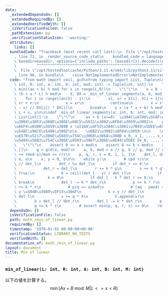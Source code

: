 ```yaml
---
data:
  _extendedDependsOn: []
  _extendedRequiredBy: []
  _extendedVerifiedWith: []
  _isVerificationFailed: false
  _pathExtension: py
  _verificationStatusIcon: ':warning:'
  attributes:
    links: []
  bundledCode: "Traceback (most recent call last):\n  File \"/opt/hostedtoolcache/Python/3.11.4/x64/lib/python3.11/site-packages/onlinejudge_verify/documentation/build.py\"\
    , line 71, in _render_source_code_stat\n    bundled_code = language.bundle(stat.path,\
    \ basedir=basedir, options={'include_paths': [basedir]}).decode()\n          \
    \         ^^^^^^^^^^^^^^^^^^^^^^^^^^^^^^^^^^^^^^^^^^^^^^^^^^^^^^^^^^^^^^^^^^^^^^^^^^^^^^^^^\n\
    \  File \"/opt/hostedtoolcache/Python/3.11.4/x64/lib/python3.11/site-packages/onlinejudge_verify/languages/python.py\"\
    , line 96, in bundle\n    raise NotImplementedError\nNotImplementedError\n"
  code: "from math import ceil, gcd\nfrom typing import List, Tuple\n\n\ndef min_of_linear(L:\
    \ int, R: int, a: int, b: int, mod: int) -> Tuple[int, int]:\n    \"\"\"\n   \
    \ min((ax + b) % mod for x in range(L,R))\n    \"\"\"\n    n = R - L\n    b =\
    \ (b + a * L) % mod\n    X, DX = _min_of_linear_segments(a, b, mod)\n    x = 0\n\
    \    for i in range(len(X) - 1):\n        xl, xr = X[i], X[i + 1]\n        if\
    \ xr < n:\n            x = xr\n            continue\n        x = xl + ((n - 1\
    \ - x) // DX[i]) * DX[i]\n        break\n    y = (a * x + b) % mod\n    return\
    \ L + x, y\n\n\ndef _min_of_linear_segments(a: int, b: int, mod: int) -> Tuple[List[int],\
    \ List[int]]:\n    \"\"\"\n    `ax + b (x>=0)` \u304C\u6700\u5C0F\u3068\u306A\u308B\
    \u3068\u3053\u308D\u306E\u60C5\u5831\u3092\u8FD4\u3059\u3002\n    prefix min \u3092\
    \u66F4\u65B0\u3059\u308B x \u5168\u4F53\u304C\u3001\u7B49\u5DEE\u6570\u5217\u306E\
    \u548C\u96C6\u5408\u3002\n\n    \u6B21\u3092\u8FD4\u3059:\n\n    \u30FB\u7B49\u5DEE\
    \u6570\u5217\u306E\u5883\u754C\u3068\u306A\u308B x_0, x_1, ..., x_n\n    \u30FB\
    \u5404\u5883\u754C\u306E\u9593\u3067\u306E\u4EA4\u5DEE dx_0, ..., dx_{n-1}\n \
    \   \"\"\"\n    assert 0 <= a < mod\n    assert 0 <= b < mod\n    X, DX = [0],\
    \ []\n    g = gcd(a, mod)\n    a, b, mod = a // g, b // g, mod // g\n    # p/q\
    \ <= (mod-a)/mod <= r/s\n    p, q, r, s = 0, 1, 1, 1\n    det_l, det_r = mod -\
    \ a, a\n    x, y = 0, b\n\n    while y:\n        # upd r/s\n        k = det_r\
    \ // det_l\n        det_r %= det_l\n        if det_r == 0:\n            k -= 1\n\
    \            det_r = det_l\n        r += k * p\n        s += k * q\n        while\
    \ True:\n            k = ceil((det_l - y) / det_r)\n            if k < 0:\n  \
    \              k = 0\n            if det_l - k * det_r <= 0:\n               \
    \ break\n            det_l -= k * det_r\n            p += k * r\n            q\
    \ += k * s\n            # p/q <= a/mod\n            # (aq - pmod) = det_l \u3092\
    \ y \u304B\u3089\u5F15\u304F\n            k = y // det_l\n            y -= k *\
    \ det_l\n            x += q * k\n            X.append(x)\n            DX.append(q)\n\
    \        k = det_l // det_r\n        det_l -= k * det_r\n        p += k * r\n\
    \        q += k * s\n        # assert min(p, q, r, s) >= 0\n    return X, DX\n"
  dependsOn: []
  isVerificationFile: false
  path: math_/min_of_linear.py
  requiredBy: []
  timestamp: '1970-01-01 00:00:00+00:00'
  verificationStatus: LIBRARY_NO_TESTS
  verifiedWith: []
documentation_of: math_/min_of_linear.py
layout: document
title: Min of linear
---
```


### `min_of_linear(L: int, R: int, A: int, B: int, M: int)`

以下の値を計算する。
$$\min(Ax+B\bmod M | L <= x < R )$$
